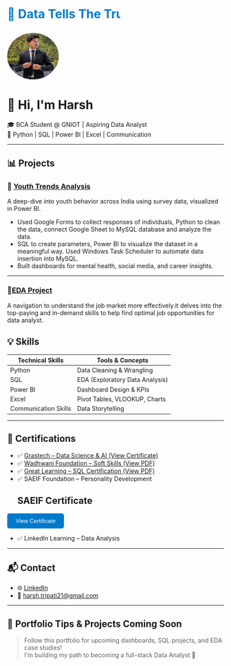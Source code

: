 <h2 class="typewriter-clean"> <span class="typewriter-text">📢 Data Tells The Truth</span></h2>

<style>
.typewriter-clean {
  font-size: 28px;
  font-weight: bold;
  color: #007acc;
  white-space: nowrap;
  overflow: hidden;
  width: max-content;
  margin-bottom: 20px;
}

.typewriter-text {
  display: inline-block;
  animation: typing 2.5s steps(25, end);
  white-space: nowrap;
  overflow: hidden;
}

@keyframes typing {
  from { width: 0 }
  to { width: 100% }
}
</style>

<img src="https://raw.githubusercontent.com/harsh-bca/portfolio-assets/main/github_profile_pic.jpg" alt="Harsh Profile Pic" style="width: 120px; border-radius: 50%;" />

# 👋 Hi, I'm Harsh  
🎓 BCA Student @ GNIOT | Aspiring Data Analyst  
💼 Python | SQL | Power BI | Excel | Communication

---

## 📊 Projects

### 🔹 [Youth Trends Analysis](https://github.com/harsh-bca/Youth-Trends-Analysis)
A deep-dive into youth behavior across India using survey data, visualized in Power BI.  
- Used Google Forms to collect responses of individuals, Python to clean the data, connect Google Sheet to MySQL database and analyze the data.
- SQL to create parameters, Power BI to visualize the dataset in a meaningful way. Used Windows Task Scheduler to automate data insertion into MySQL.
- Built dashboards for mental health, social media, and career insights.

 
---
### 🔹[EDA Project](https://github.com/harsh-bca/EDA-Project)
A navigation to understand the job market more effectively.it delves into the top-paying and in-demand skills to help find optimal job opportunities for data analyst.

## 💡 Skills

| Technical Skills     | Tools & Concepts                   |
|----------------------|------------------------------------|
| Python               | Data Cleaning & Wrangling          |
| SQL                  | EDA (Exploratory Data Analysis)    |
| Power BI             | Dashboard Design & KPIs            |
| Excel                | Pivot Tables, VLOOKUP, Charts      |
| Communication Skills | Data Storytelling                  |

---

## 📜 Certifications

- ✅ [Grastech – Data Science & AI (View Certificate)](https://github.com/harsh-bca/portfolio-assets/blob/main/grastech%20certificate.jpg)
- ✅ [Wadhwani Foundation – Soft Skills (View PDF)](https://github.com/harsh-bca/portfolio-assets/blob/main/wadhwani%20foundation%20certificate%20.pdf)
- ✅ [Great Learning – SQL Certification (View PDF)](https://github.com/harsh-bca/portfolio-assets/blob/main/SQL%20certification%20.pdf)
- ✅ SAEIF Foundation – Personality Development<h2>SAEIF Certificate</h2>
<a href="https://raw.githubusercontent.com/harsh-bca/portfolio-assets/main/SAEIF%20CERTIFICATE.jpg" target="_blank" style="text-decoration: none;">
  <button style="padding: 10px 20px; background-color: #007acc; color: white; border: none; border-radius: 5px;">
    View Certificate
  </button>
</a>

  
- ✅ LinkedIn Learning – Data Analysis

---

## 📬 Contact

- 🌐 [LinkedIn](https://www.linkedin.com/in/harsh-tripathi-64376333a)  
- 📧 [harsh.tripati21@gmail.com](mailto:harsh.tripati21@gmail.com)

---

## 📸 Portfolio Tips & Projects Coming Soon
> Follow this portfolio for upcoming dashboards, SQL projects, and EDA case studies!  
> I'm building my path to becoming a full-stack Data Analyst 🚀
